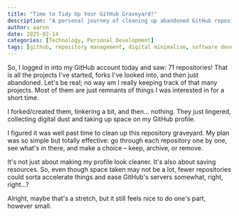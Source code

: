 ```yaml
---
title: "Time to Tidy Up Your GitHub Graveyard!"
description: "A personal journey of cleaning up abandoned GitHub repositories, reflecting on digital minimalism and the importance of maintaining an organized development portfolio."
author: aaron
date: 2025-02-14
categories: [Technology, Personal Development]
tags: [github, repository management, digital minimalism, software development, personal projects, code organization]
---
```


So, I logged in into my GitHub account today and saw: 71 repositories! That is all the projects I've started, forks I've looked into, and then just abandoned. Let's be real; no way am I really keeping track of that many projects. Most of them are just remnants of things I was interested in for a short time.

I forked/created them, tinkering a bit, and then... nothing. They just lingered, collecting digital dust and taking up space on my GitHub profile.

I figured it was well past time to clean up this repository graveyard. My plan was so simple but totally effective: go through each repository one by one, see what's in there, and make a choice – keep, archive, or remove.

It's not just about making my profile look cleaner. It's also about
saving resources. So, even though space taken may not be a lot, fewer repositories could sorta accelerate things and ease GitHub's servers somewhat, right, right...? 

Alright, maybe that's a stretch, but it still feels nice to do one's part, however small.